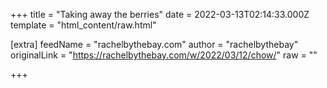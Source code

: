 
+++
title = "Taking away the berries"
date = 2022-03-13T02:14:33.000Z
template = "html_content/raw.html"

[extra]
feedName = "rachelbythebay.com"
author = "rachelbythebay"
originalLink = "https://rachelbythebay.com/w/2022/03/12/chow/"
raw = ""

+++

